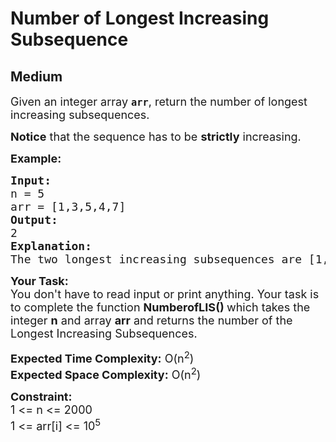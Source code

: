 # Number of Longest Increasing Subsequence
## Medium
<div class="problems_problem_content__Xm_eO"><p><span style="font-size:18px">Given an integer array&nbsp;<strong><code>arr</code></strong>, return&nbsp;the number of longest increasing subsequences.</span></p>

<p><span style="font-size:18px"><strong>Notice</strong>&nbsp;that the sequence has to be&nbsp;<strong>strictly</strong>&nbsp;increasing.</span></p>

<p><strong><span style="font-size:18px">Example:</span></strong></p>

<pre><span style="font-size:18px"><strong>Input:</strong>
n = 5
arr = [1,3,5,4,7]
<strong>Output:</strong>
2
<strong>Explanation:</strong>
The two longest increasing subsequences are [1, 3, 4, 7] and [1, 3, 5, 7].</span></pre>

<p><span style="font-size:18px"><strong>Your Task:</strong><br>
You don't have to read input or print anything. Your task is to complete the function&nbsp;<strong>NumberofLIS()&nbsp;</strong>which takes the integer&nbsp;<strong>n</strong>&nbsp;and array <strong>arr</strong> and returns the number of the Longest Increasing Subsequences.</span></p>

<p><span style="font-size:18px"><strong>Expected Time Complexity:</strong> O(n<sup>2</sup>)<br>
<strong>Expected Space Complexity:</strong> O(n<sup>2</sup>)</span></p>

<p><strong><span style="font-size:18px">Constraint:</span></strong><br>
<span style="font-size:18px">1 &lt;= n &lt;= 2000<br>
1 &lt;= arr[i] &lt;= 10<sup>5</sup></span></p>
</div>
